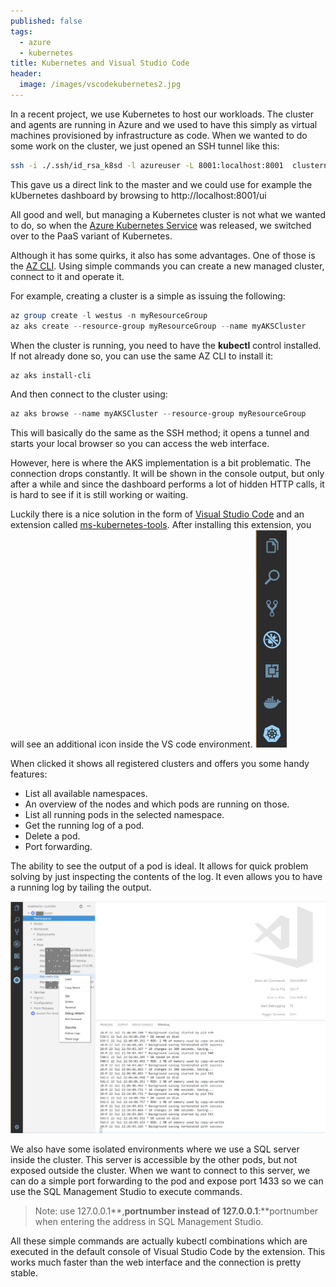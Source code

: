 ```yaml
---
published: false
tags:
  - azure
  - kubernetes
title: Kubernetes and Visual Studio Code
header:
  image: /images/vscodekubernetes2.jpg
---
```

In a recent project, we use Kubernetes to host our workloads. The cluster and agents are running in Azure and we used to have this simply as virtual machines provisioned by infrastructure as code. When we wanted to do some work on the cluster, we just opened an SSH tunnel like this:

```bash
ssh -i ./.ssh/id_rsa_k8sd -l azureuser -L 8001:localhost:8001  clustername.westeurope.cloudapp.azure.com
```

This gave us a direct link to the master and we could use for example the kUbernetes dashboard by browsing to http://localhost:8001/ui

All good and well, but managing a Kubernetes cluster is not what we wanted to do, so when the [Azure Kubernetes Service](https://azure.microsoft.com/en-us/services/kubernetes-service/) was released, we switched over to the PaaS variant of Kubernetes. 

Although it has some quirks, it also has some advantages. One of those is the [AZ CLI](https://docs.microsoft.com/en-us/cli/azure/install-azure-cli?view=azure-cli-latest). Using simple commands you can create a new managed cluster, connect to it and operate it.

For example, creating a cluster is a simple as issuing the following:

```powershell
az group create -l westus -n myResourceGroup
az aks create --resource-group myResourceGroup --name myAKSCluster
```

When the cluster is running, you need to have the **kubectl** control installed. If not already done so, you can use the same AZ CLI to install it:

```powershell
az aks install-cli
```

And then connect to the cluster using:

```powershell
az aks browse --name myAKSCluster --resource-group myResourceGroup
```

This will basically do the same as the SSH method; it opens a tunnel and starts your local browser so you can access the web interface. 

However, here is where the AKS implementation is a bit problematic. The connection drops constantly. It will be shown in the console output, but only after a while and since the dashboard performs a lot of hidden HTTP calls, it is hard to see if it is still working or waiting.

Luckily there is a nice solution in the form of [Visual Studio Code](https://code.visualstudio.com/) and an extension called [ms-kubernetes-tools](https://marketplace.visualstudio.com/items?itemName=ms-kubernetes-tools.vscode-kubernetes-tools). After installing this extension, you will see an additional icon inside the VS code environment. 
![vscodekubernetes.png](/images/vscodekubernetes.png)

When clicked it shows all registered clusters and offers you some handy features:

- List all available namespaces.
- An overview of the nodes and which pods are running on those.
- List all running pods in the selected namespace.
- Get the running log of a pod.
- Delete a pod.
- Port forwarding.

The ability to see the output of a pod is ideal. It allows for quick problem solving by just inspecting the contents of the log. It even allows you to have a running log by tailing the output.

![vscodekubernetes2.png](/images/vscodekubernetes2.png)

We also have some isolated environments where we use a SQL server inside the cluster. This server is accessible by the other pods, but not exposed outside the cluster. When we want to connect to this server, we can do a simple port forwarding to the pod and expose port 1433 so we can use the SQL Management Studio to execute commands. 

> Note: use 127.0.0.1**,**portnumber instead of 127.0.0.1**:**portnumber when entering the address in SQL Management Studio.

All these simple commands are actually kubectl combinations which are executed in the default console of Visual Studio Code by the extension. This works much faster than the web interface and the connection is pretty stable. 
